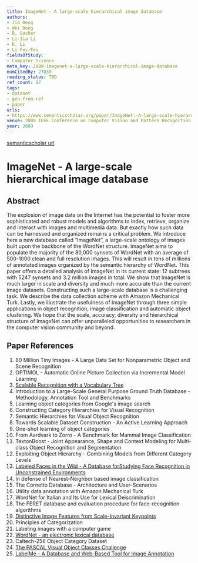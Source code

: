 ```yaml
---
title: ImageNet - A large-scale hierarchical image database
authors:
- Jia Deng
- Wei Dong
- R. Socher
- Li-Jia Li
- K. Li
- Li Fei-Fei
fieldsOfStudy:
- Computer Science
meta_key: 2009-imagenet-a-large-scale-hierarchical-image-database
numCitedBy: 27839
reading_status: TBD
ref_count: 27
tags:
- dataset
- gen-from-ref
- paper
urls:
- https://www.semanticscholar.org/paper/ImageNet:-A-large-scale-hierarchical-image-database-Deng-Dong/d2c733e34d48784a37d717fe43d9e93277a8c53e?sort=total-citations
venue: 2009 IEEE Conference on Computer Vision and Pattern Recognition
year: 2009
---
```


[semanticscholar url](https://www.semanticscholar.org/paper/ImageNet:-A-large-scale-hierarchical-image-database-Deng-Dong/d2c733e34d48784a37d717fe43d9e93277a8c53e?sort=total-citations)

# ImageNet - A large-scale hierarchical image database

## Abstract

The explosion of image data on the Internet has the potential to foster more sophisticated and robust models and algorithms to index, retrieve, organize and interact with images and multimedia data. But exactly how such data can be harnessed and organized remains a critical problem. We introduce here a new database called “ImageNet”, a large-scale ontology of images built upon the backbone of the WordNet structure. ImageNet aims to populate the majority of the 80,000 synsets of WordNet with an average of 500-1000 clean and full resolution images. This will result in tens of millions of annotated images organized by the semantic hierarchy of WordNet. This paper offers a detailed analysis of ImageNet in its current state: 12 subtrees with 5247 synsets and 3.2 million images in total. We show that ImageNet is much larger in scale and diversity and much more accurate than the current image datasets. Constructing such a large-scale database is a challenging task. We describe the data collection scheme with Amazon Mechanical Turk. Lastly, we illustrate the usefulness of ImageNet through three simple applications in object recognition, image classification and automatic object clustering. We hope that the scale, accuracy, diversity and hierarchical structure of ImageNet can offer unparalleled opportunities to researchers in the computer vision community and beyond.

## Paper References

1. 80 Million Tiny Images - A Large Data Set for Nonparametric Object and Scene Recognition
2. OPTIMOL - Automatic Online Picture Collection via Incremental Model Learning
3. [Scalable Recognition with a Vocabulary Tree](2006-scalable-recognition-with-a-vocabulary-tree)
4. Introduction to a Large-Scale General Purpose Ground Truth Database - Methodology, Annotation Tool and Benchmarks
5. Learning object categories from Google's image search
6. Constructing Category Hierarchies for Visual Recognition
7. Semantic Hierarchies for Visual Object Recognition
8. Towards Scalable Dataset Construction - An Active Learning Approach
9. One-shot learning of object categories
10. From Aardvark to Zorro - A Benchmark for Mammal Image Classification
11. TextonBoost - Joint Appearance, Shape and Context Modeling for Multi-class Object Recognition and Segmentation
12. Exploiting Object Hierarchy - Combining Models from Different Category Levels
13. [Labeled Faces in the Wild - A Database forStudying Face Recognition in Unconstrained Environments](2008-labeled-faces-in-the-wild-a-database-forstudying-face-recognition-in-unconstrained-environments)
14. In defense of Nearest-Neighbor based image classification
15. The Cornetto Database - Architecture and User-Scenarios
16. Utility data annotation with Amazon Mechanical Turk
17. WordNet for Italian and Its Use for Lexical Deiscrimination
18. The FERET database and evaluation procedure for face-recognition algorithms
19. [Distinctive Image Features from Scale-Invariant Keypoints](2004-distinctive-image-features-from-scale-invariant-keypoints)
20. Principles of Categorization
21. Labeling images with a computer game
22. [WordNet - an electronic lexical database](2000-wordnet-an-electronic-lexical-database)
23. Caltech-256 Object Category Dataset
24. [The PASCAL Visual Object Classes Challenge](2006-the-pascal-visual-object-classes-challenge)
25. [LabelMe - A Database and Web-Based Tool for Image Annotation](2007-labelme-a-database-and-web-based-tool-for-image-annotation)
